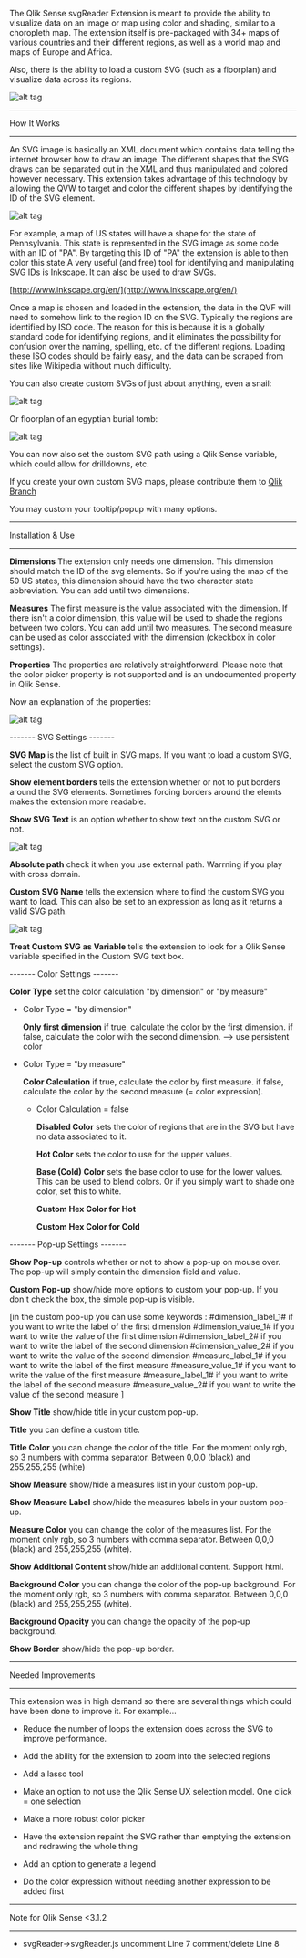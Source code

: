 The Qlik Sense svgReader Extension is meant to provide the ability to visualize data on an image or map using color and shading, similar to a choropleth map.  The extension itself is pre-packaged with 34+ maps of various countries and their different regions, as well as a world map and maps of Europe and Africa. 

Also, there is the ability to load a custom SVG (such as a floorplan) and visualize data across its regions. 


![alt tag](https://raw.githubusercontent.com/brianwmunz/svgReader-QlikSense/master/screenshots/screenCap.gif)



*********************************
How It Works
*********************************



An SVG image is basically an XML document which contains data telling the internet browser how to draw an image. The different shapes that the SVG draws can be separated out in the XML and thus manipulated and colored however necessary. This extension takes advantage of this technology by allowing the QVW to target and color the different shapes by identifying the ID of the SVG element. 



![alt tag](https://raw.githubusercontent.com/brianwmunz/svgReader-QlikSense/master/screenshots/selections.gif)



For example, a map of US states will have a shape for the state of Pennsylvania. This state is represented in the SVG image as some code with an ID of "PA". By targeting this ID of "PA" the extension is able to then color this state.A very useful (and free) tool for identifying and manipulating SVG IDs is Inkscape.  It can also be used to draw SVGs.



[http://www.inkscape.org/en/](http://www.inkscape.org/en/)



Once a map is chosen and loaded in the extension, the data in the QVF will need to somehow link to the region ID on the SVG. Typically the regions are identified by ISO code. The reason for this is because it is a globally standard code for identifying regions, and it eliminates the possibility for confusion over the naming, spelling, etc. of the different regions. Loading these ISO codes should be fairly easy, and the data can be scraped from sites like Wikipedia without much difficulty.



You can also create custom SVGs of just about anything, even a snail:



![alt tag](https://raw.githubusercontent.com/brianwmunz/svgReader-QlikSense/master/screenshots/snail.png)


Or floorplan of an egyptian burial tomb:



![alt tag](https://raw.githubusercontent.com/brianwmunz/svgReader-QlikSense/master/screenshots/mastaba.png)


You can now also set the custom SVG path using a Qlik Sense variable, which could allow for drilldowns, etc.



If you create your own custom SVG maps, please contribute them to [Qlik Branch](http://branch.qlik.com)


You may custom your tooltip/popup with many options.



*********************************
Installation & Use
*********************************


**Dimensions**
The extension only needs one dimension.  This dimension should match the ID of the svg elements.  So if you're using the map of the 50 US states, this dimension should have the two character state abbreviation.
You can add until two dimensions.


**Measures**
The first measure is the value associated with the dimension.  If there isn't a color dimension, this value will be used to shade the regions between two colors.
You can add until two measures.
The second measure can be used as color associated with the dimension (ckeckbox in color settings).


**Properties**
The properties are relatively straightforward.  Please note that the color picker property is not supported and is an undocumented property in Qlik Sense. 


Now an explanation of the properties:

![alt tag](https://raw.githubusercontent.com/brianwmunz/svgReader-QlikSense/master/screenshots/propsnormal.png)

------- SVG Settings -------

**SVG Map** is the list of built in SVG maps.  If you want to load a custom SVG, select the custom SVG option.

**Show element borders** tells the extension whether or not to put borders around the SVG elements.  Sometimes forcing borders around the elemts makes the extension more readable.

**Show SVG Text** is an option whether to show text on the custom SVG or not. 

![alt tag](https://raw.githubusercontent.com/brianwmunz/svgReader-QlikSense/master/screenshots/customPath.PNG)

**Absolute path** check it when you use external path. Warrning if you play with cross domain.

**Custom SVG Name** tells the extension where to find the custom SVG you want to load.  This can also be set to an expression as long as it returns a valid SVG path.

![alt tag](https://raw.githubusercontent.com/brianwmunz/svgReader-QlikSense/master/screenshots/propsCustom.png)

**Treat Custom SVG as Variable** tells the extension to look for a Qlik Sense variable specified in the Custom SVG text box. 

------- Color Settings -------

**Color Type** set the color calculation "by dimension" or "by measure"

- Color Type = "by dimension"

	**Only first dimension** if true, calculate the color by the first dimension. if false, calculate the color with the second dimension. --> use persistent color

- Color Type = "by measure"

	**Color Calculation** if true, calculate the color by first measure. if false, calculate the color by the second measure (= color expression).
	
	- Color Calculation = false

		**Disabled Color** sets the color of regions that are in the SVG but have no data associated to it.

		**Hot Color** sets the color to use for the upper values.

		**Base (Cold) Color** sets the base color to use for the lower values.  This can be used to blend colors.  Or if you simply want to shade one color, set this to white.

		**Custom Hex Color for Hot**
		
		**Custom Hex Color for Cold**

------- Pop-up Settings -------

**Show Pop-up** controls whether or not to show a pop-up on mouse over.  The pop-up will simply contain the dimension field and value.

**Custom Pop-up** show/hide more options to custom your pop-up. If you don't check the box, the simple pop-up is visible.

[in the custom pop-up you can use some keywords :
	#dimension_label_1# 	if you want to write the label of the first dimension
	#dimension_value_1# 	if you want to write the value of the first dimension
	#dimension_label_2# 	if you want to write the label of the second dimension
	#dimension_value_2# 	if you want to write the value of the second dimension
	#measure_label_1# 	if you want to write the label of the first measure
	#measure_value_1#	if you want to write the value of the first measure
	#measure_label_1# 	if you want to write the label of the second measure
	#measure_value_2# 	if you want to write the value of the second measure
]

**Show Title** show/hide title in your custom pop-up.

**Title** you can define a custom title. 

**Title Color** you can change the color of the title. For the moment only rgb, so 3 numbers with comma separator. Between 0,0,0 (black) and 255,255,255 (white)

**Show Measure** show/hide a measures list in your custom pop-up.

**Show Measure Label** show/hide the measures labels in your custom pop-up.

**Measure Color** you can change the color of the measures list. For the moment only rgb, so 3 numbers with comma separator. Between 0,0,0 (black) and 255,255,255 (white).

**Show Additional Content** show/hide an additional content. Support html.

**Background Color** you can change the color of the pop-up background. For the moment only rgb, so 3 numbers with comma separator. Between 0,0,0 (black) and 255,255,255 (white).

**Background Opacity** you can change the opacity of the pop-up background.

**Show Border** show/hide the pop-up border.


*********************************
Needed Improvements
*********************************


This extension was in high demand so there are several things which could have been done to improve it.  For example...


- Reduce the number of loops the extension does across the SVG to improve performance.


- Add the ability for the extension to zoom into the selected regions


- Add a lasso tool


- Make an option to not use the Qlik Sense UX selection model.  One click = one selection


-  Make a more robust color picker


- Have the extension repaint the SVG rather than emptying the extension and redrawing the whole thing

- Add an option to generate a legend

- Do the color expression without needing another expression to be added first


*********************************
Note for Qlik Sense <3.1.2
*********************************

- svgReader->svgReader.js 
	uncomment Line 7
	comment/delete Line 8